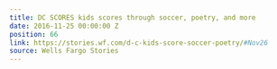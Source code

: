 ```yaml
---
title: DC SCORES kids scores through soccer, poetry, and more
date: 2016-11-25 00:00:00 Z
position: 66
link: https://stories.wf.com/d-c-kids-score-soccer-poetry/#Nov26
source: Wells Fargo Stories
---
```


